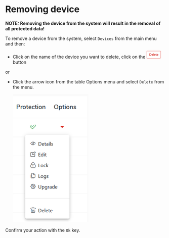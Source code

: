 # Removing device

**NOTE: Removing the device from the system will result in the removal of all protected data!**

To remove a device from the system, select `Devices` from the main menu and then:

* Click on the name of the device you want to delete, click on the ![](../../../.gitbook/assets/deletebuttonsmall.png) button

or

* Click the arrow icon from the table Options menu and select `Delete` from the menu.

  ​![](../../../.gitbook/assets/deviceoptions%20%282%29%20%282%29.png)​

Confirm your action with the `Ok` key.

